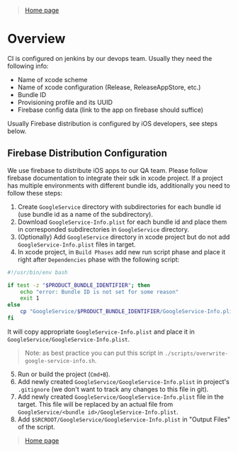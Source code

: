 
> [Home page](/README.md)

# Overview

CI is configured on jenkins by our devops team. Usually they need the following info:
- Name of xcode scheme
- Name of xcode configuration (Release, ReleaseAppStore, etc.)
- Bundle ID
- Provisioning profile and its UUID
- Firebase config data (link to the app on firebase should suffice)

Usually Firebase distribution is configured by iOS developers, see steps below.

## Firebase Distribution Configuration

We use firebase to distribute iOS apps to our QA team. Please follow firebase documentation to
integrate their sdk in xcode project.  If a project has multiple environments with different bundle
ids, additionally you need to follow these steps:

1. Create `GoogleService` directory with subdirectories for each bundle id (use bundle id as a name
   of the subdirectory).
2. Download `GoogleService-Info.plist` for each bundle id and place them in corresponded
   subdirectories in `GoogleService` directory.
3. (Optionally) Add `GoogleService` directory in xcode project but do not add
   `GoogleService-Info.plist` files in target.
4. In xcode project, in `Build Phases` add new run script phase and place it right after
   `Dependencies` phase with the following script:
```bash
#!/usr/bin/env bash

if test -z "$PRODUCT_BUNDLE_IDENTIFIER"; then
    echo "error: Bundle ID is not set for some reason"
    exit 1
else
    cp "GoogleService/$PRODUCT_BUNDLE_IDENTIFIER/GoogleService-Info.plist" "GoogleService/GoogleService-Info.plist"
fi
```

It will copy appropriate `GoogleService-Info.plist` and place it in
`GoogleService/GoogleService-Info.plist`.

> Note: as best practice you can put this script in `./scripts/overwrite-google-service-info.sh`.

5. Run or build the project (`Cmd+B`).
6. Add newly created `GoogleService/GoogleService-Info.plist` in project's `.gitignore` (we don't
   want to track any changes to this file in git).
7. Add newly created `GoogleService/GoogleService-Info.plist` file in the target. This file will be
   replaced by an actual file from `GoogleService/<bundle id>/GoogleService-Info.plist`.
8. Add `$SRCROOT/GoogleService/GoogleService-Info.plist` in "Output Files" of the script.

> [Home page](/README.md)
